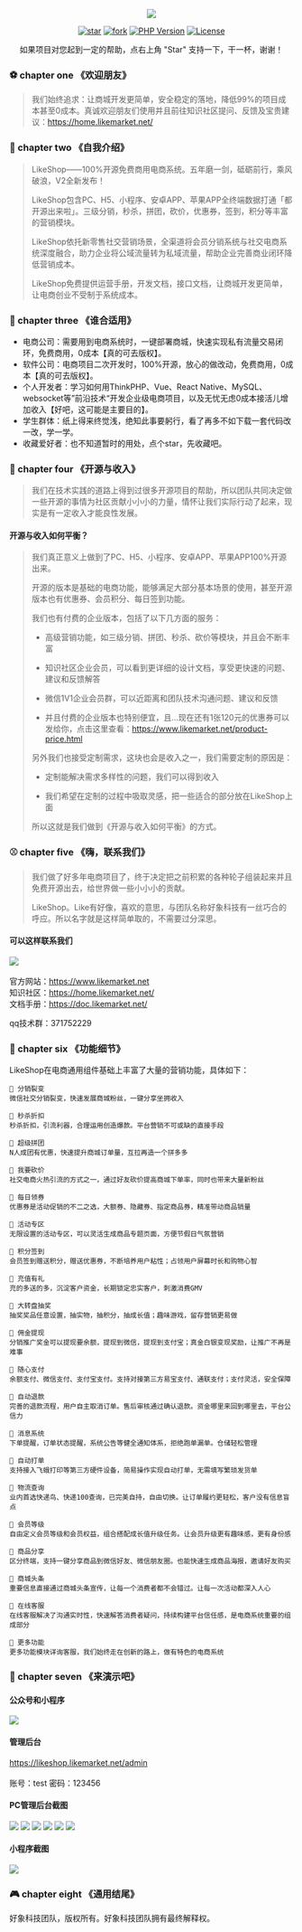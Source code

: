 <p align="center">
<a target="_blank" href="https://www.likemarket.net">
    <img src="https://www.likemarket.net/images/gitee_head.png" />
    
</a>
</p> 


<div align="center">

[![star](https://gitee.com/likemarket/likeshopv2/badge/star.svg?theme=dark)](https://www.likemarket.net)
[![fork](https://gitee.com/likemarket/likeshopv2/badge/fork.svg?theme=gray)](https://www.likemarket.net)
[![PHP Version](https://img.shields.io/badge/php-%3E%3D5.6-8892BF.svg)](https://www.likemarket.net)
[![License](https://img.shields.io/badge/license-Apache2.0-success.svg)](https://www.likemarket.net)

</div>
<p align="center">    
    如果项目对您起到一定的帮助，点右上角 "Star" 支持一下，干一杯，谢谢！ 
</p>

### ⚽ chapter one 《欢迎朋友》
> 我们始终追求：让商城开发更简单，安全稳定的落地，降低99%的项目成本甚至0成本。真诚欢迎朋友们使用并且前往知识社区提问、反馈及宝贵建议：https://home.likemarket.net/

### 🏀 chapter two 《自我介绍》

> LikeShop——100%开源免费商用电商系统。五年磨一剑，砥砺前行，乘风破浪，V2全新发布！
>
> LikeShop包含PC、H5、小程序、安卓APP、苹果APP全终端数据打通「都开源出来啦」。三级分销，秒杀，拼团，砍价，优惠券，签到，积分等丰富的营销模块。
>
> LikeShop依托新零售社交营销场景，全渠道将会员分销系统与社交电商系统深度融合，助力企业将公域流量转为私域流量，帮助企业完善商业闭环降低营销成本。
>
> LikeShop免费提供运营手册，开发文档，接口文档，让商城开发更简单，让电商创业不受制于系统成本。

### 🏓 chapter three 《谁合适用》

- 电商公司：需要用到电商系统时，一键部署商城，快速实现私有流量交易闭环，免费商用，0成本【真的可去版权】。
- 软件公司：电商项目二次开发时，100%开源，放心的做改动，免费商用，0成本【真的可去版权】。
- 个人开发者：学习如何用ThinkPHP、Vue、React Native、MySQL、websocket等”前沿技术“开发企业级电商项目，以及无忧无虑0成本接活儿增加收入【好吧，这可能是主要目的】。
- 学生群体：纸上得来终觉浅，绝知此事要躬行，看了再多不如下载一套代码改一改，学一学。
- 收藏爱好者：也不知道暂时的用处，点个star，先收藏吧。

### 🏈 chapter four 《开源与收入》
> 我们在技术实践的道路上得到过很多开源项目的帮助，所以团队共同决定做一些开源的事情为社区贡献小小小的力量，情怀让我们实际行动了起来，现实是有一定收入才能良性发展。
#### 开源与收入如何平衡？
> 我们真正意义上做到了PC、H5、小程序、安卓APP、苹果APP100%开源出来。
>
> 开源的版本是基础的电商功能，能够满足大部分基本场景的使用，甚至开源版本也有优惠券、会员积分、每日签到功能。
>
> 我们也有付费的企业版本，包括了以下几方面的服务：
>
>  - 高级营销功能，如三级分销、拼团、秒杀、砍价等模块，并且会不断丰富
>
>  - 知识社区企业会员，可以看到更详细的设计文档，享受更快速的问题、建议和反馈解答
>
>  - 微信1V1企业会员群，可以近距离和团队技术沟通问题、建议和反馈
>
>  - 并且付费的企业版本也特别便宜，且...现在还有1张120元的优惠券可以发给你，点击这里查看：https://www.likemarket.net/product-price.html
>
> 另外我们也接受定制需求，这块也会是收入之一，我们需要定制的原因是：
>
>  - 定制能解决需求多样性的问题，我们可以得到收入
>
>  - 我们希望在定制的过程中吸取灵感，把一些适合的部分放在LikeShop上面
>
> 所以这就是我们做到《开源与收入如何平衡》的方式。


### ⚾ chapter five 《嗨，联系我们》

> 我们做了好多年电商项目了，终于决定把之前积累的各种轮子组装起来并且免费开源出去，给世界做一些小小小的贡献。
>
> LikeShop。Like有好像，喜欢的意思，与团队名称好象科技有一丝巧合的呼应。所以名字就是这样简单取的，不需要过分深思。

#### 可以这样联系我们
<img src = "https://www.likemarket.net/images/lxwm.gif">
<br/>
<br/>官方网站：<a target="_blank" href="https://www.likemarket.net">https://www.likemarket.net</a>
<br/>知识社区：<a  target="_blank" href="https://home.likemarket.net">https://home.likemarket.net/</a>
<br/>文档手册：<a target="_blank" href="https://doc.likemarket.net">https://doc.likemarket.net/</a>

qq技术群：371752229

### 🏸 chapter six 《功能细节》
LikeShop在电商通用组件基础上丰富了大量的营销功能，具体如下：

    🍇 分销裂变
    微信社交分销裂变，快速发展商城粉丝，一键分享坐拥收入
    
    🍈 秒杀折扣
    秒杀折扣，引流利器，合理运用创造爆款。平台营销不可或缺的直接手段
    
    🍉 超级拼团
    N人成团有优惠，快速提升商城订单量，互拉再造一个拼多多  
    
    🍊 我要砍价
    社交电商火热引流的方式之一，通过好友砍价提高商城下单率，同时也带来大量新粉丝
    
    🍋 每日领券
    优惠券是活动促销的不二之选，大额券、隐藏券、指定商品券，精准带动商品销量
    
    🍌 活动专区
    无限设置的活动专区，可以灵活生成商品专题页面，方便节假日气氛营销
    
    🍍 积分签到
    会员签到赠送积分，赠送优惠券，不断培养用户粘性；占领用户屏幕时长和购物心智
    
    🍎 充值有礼
    充的多送的多，沉淀客户资金，长期锁定忠实客户，刺激消费GMV
    
    🍏 大转盘抽奖
    抽奖奖品任意设置，抽实物，抽积分，抽成长值；趣味游戏，留存营销更易做
    
    🍐 佣金提现
    分销推广奖金可以提现要余额，提现到微信，提现到支付宝；真金白银变现奖励，让推广不再是难事
    
    🍑 随心支付
    余额支付、微信支付、支付宝支付。支持对接第三方易宝支付、通联支付；支付灵活，安全保障
    
    🍒 自动退款
    完善的退款流程，用户自主取消订单。售后审核通过确认退款。资金哪里来回到哪里去，平台公信力
    
    🍓 消息系统
    下单提醒，订单状态提醒，系统公告等健全通知体系，拒绝跑单漏单。仓储轻松管理
    
    🥝 自动打单
    支持接入飞蛾打印等第三方硬件设备，简易操作实现自动打单，无需填写繁琐发货单
    
    🍅 物流查询
    业内首选快递鸟、快递100查询，已完美自持，自由切换。让订单履约更轻松，客户没有信息盲点
    
    🥥 会员等级
    自由定义会员等级和会员权益，组合搭配成长值升级任务。让会员升级更有趣味感，更有身份感
    
    🥑 商品分享
    区分终端，支持一键分享商品到微信好友、微信朋友圈。也能快速生成商品海报，邀请好友购买
    
    🌽 商城头条
    重要信息直接通过商城头条宣传，让每一个消费者都不会错过。让每一次活动都深入人心
    
    🥕 在线客服
    在线客服解决了沟通实时性，快速解答消费者疑问，持续构建平台信任感，是电商系统重要的组成部分
    
    🥔 更多功能
    更多功能模块详询客服，我们始终走在创新的路上，做有特色的电商系统

### 🎾 chapter seven 《来演示吧》

#### 公众号和小程序
<img src="https://www.likemarket.net/images/yszx.png" />

#### 管理后台
https://likeshop.likemarket.net/admin      
<br/>账号：test  密码：123456


#### PC管理后台截图
<img src="https://www.likemarket.net/images/index/index__houtai_01.png" />
<img src="https://www.likemarket.net/images/index/index__houtai_02.png" />
<img src="https://www.likemarket.net/images/index/index__houtai_03.png" />
<img src="https://www.likemarket.net/images/index/index__houtai_04.png" />
<img src="https://www.likemarket.net/images/index/index__houtai_05.png" />
<img src="https://www.likemarket.net/images/index/index__houtai_06.png" />

#### 小程序截图
<div>

<img src = "https://www.likemarket.net/images/mmpdemo.png" >

</div>


### 🎮 chapter eight 《通用结尾》

好象科技团队，版权所有。好象科技团队拥有最终解释权。